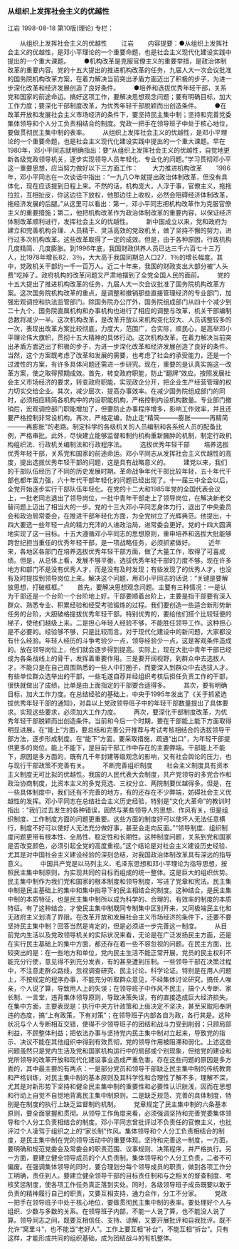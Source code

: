 ### 从组织上发挥社会主义的优越性
江岩
1998-08-18
第10版(理论)
专栏：

　　从组织上发挥社会主义的优越性
　　江岩
　　内容提要：●从组织上发挥社会主义的优越性，是邓小平理论的一个重要命题，也是社会主义现代化建设实践中提出的一个重大课题。
　　●机构改革是克服官僚主义的重要举措，是政治体制改革的重要内容。党的十五大提出的推进机构改革的任务，九届人大一次会议批准的国务院机构改革方案，在着力解决当前突出矛盾方面迈出了积极的步子，为进一步深化改革和经济发展创造了良好条件。
　　●培养和选拔优秀年轻干部，关系党和国家的前途命运。搞好这项工作，要解决思想观念问题；要有明确目标，加大工作力度；要深化干部制度改革，为优秀年轻干部脱颖而出创造条件。
　　●在改革开放和发展社会主义市场经济的条件下，要坚持民主集中制；坚持和完善党委集体领导和个人分工负责相结合的制度。党政一把手在领导班子中处于核心地位，要做贯彻民主集中制的表率。
　　从组织上发挥社会主义的优越性，是邓小平理论的一个重要命题，也是社会主义现代化建设实践中提出的一个重大课题。早在1980年，邓小平同志就明确指出：要“从组织上发挥社会主义的优越性，自觉地更新各级党政领导机关，逐步实现领导人员年轻化、专业化的问题。”学习贯彻邓小平这一重要思想，应当努力做好以下三方面工作：
　　大力推进机构改革
　　1986年，邓小平同志在一次谈话中指出：“一九八○年就提出政治体制改革，但没有具体化，现在应该提到日程上来。不然的话，机构庞大，人浮于事，官僚主义，拖拖拉拉，互相扯皮，你这边往下放权，他那边往上收权，必然会阻碍经济体制改革，拖经济发展的后腿。”从这里可以看出：第一，邓小平同志把机构改革作为克服官僚主义的重要措施；第二，他把机构改革作为政治体制改革的重要内容，以保证经济体制改革顺利进行，发挥社会主义的优越性。
　　新中国成立以来，党和政府为建立和完善机构合理、人员精干、灵活高效的党政机关，做了坚持不懈的努力，进行过多次机构改革。这些改革取得了一定的成效。但是，由于各种原因，行政机构几度精简、几度膨胀。到1996年底，我国财政供养人员已达三千六百七十三万人，比1978年增长82．3％，大大高于我国同期总人口27．1％的增长幅度。其中，党政机关干部约一千一百万人。近二十年来，我国的财政支出大部分被“人头费”吃掉了。政府机构的改革问题又严肃地摆到了全党全国人民的面前。
　　党的十五大提出了推进机构改革的任务，九届人大一次会议批准了国务院机构改革方案。这次国务院机构改革的重点，是调整和撤销那些直接管理经济的专业部门，加强宏观调控和执法监管部门。除国务院办公厅外，国务院组成部门从四十个减少到二十九个，国务院直属机构和办事机构也进行了相应的调整与改革，机关干部编制总数将减少一半。这次机构改革，是改革开放以来机构变化较大、人员调整较多的一次，表现出改革方案比较彻底，力度大，范围广，合实际，顺民心，是高举邓小平理论伟大旗帜，贯彻十五大精神的具体行动。这次机构改革，在着力解决当前突出矛盾方面迈出了积极的步子，为进一步深化改革和经济发展创造了良好的条件。当然，这个方案既考虑了改革和发展的需要，也考虑了社会的承受能力，还是一个过渡性的方案，有许多具体问题还需进一步研究。现在，重要的是认真实施这一改革方案，使之取得预期成效。首先，转变政府职能，防止“翻牌”效应。按照发展社会主义市场经济的要求，转变政府职能，实现政企分开，把企业生产经营管理的权力切实交给企业。其次，减少层次，提高办事效率。在减少国务院组成部门的同时，必须相应精简各机构中的内设职能机构，严格控制内设机构数量。专业部门撤销后，宏观调控部门职能增加了，但要防止办事程序增多，影响工作效率，并且还要严格控制非常设机构。再次，严格定编，防止走“精简———膨胀———再精简———再膨胀”的老路。制定科学的各级机关的人员编制和各系统人员的配备比例，严格审批。此外，尽快建立能够监督和制约机构重新臃肿的机制，制定行政机构组织法、行政机关编制法和行政程序法。
　　选拔优秀年轻干部
　　培养选拔优秀年轻干部，关系党和国家的前途命运。邓小平同志从发挥社会主义优越性的高度，提出选拔优秀年轻干部的问题，这是具有战略意义的。
　　建党以来，我们的干部队伍经历了不同的历史发展时期。革命战争年代干部比较年轻，五十年代干部也都年富力强，六十年代干部年轻化的问题已经出现了。十一届三中全会以后，全党开始逐步实行干部队伍年轻化。在党的十二大和1985年党的全国代表会议上，一批老同志退出了领导岗位，一批中青年干部走上了领导岗位，在解决新老交替问题上迈出了相当大的一步。党的十三大邓小平同志身体力行，退出了中央委员会和政治局常委会，在推进干部年轻化方面，为全党树立了光辉典范。他提出，十四大要选一些年轻一点的精力充沛的人进政治局，进常委会更好。党的十四大圆满地实现了这一目标。十五大遵循邓小平同志的思想原则，重申培养和选拔大批能够跨世纪担当重任的优秀年轻干部，是一项战略任务，必须抓紧做好。
　　近年来，各地区各部门在培养选拔优秀年轻干部方面，做了大量工作，取得了可喜成绩。但是，从总体上看，发展不够平衡，选拔优秀年轻干部的力度不够。现在许多地方和部门不是没有优秀人才，而是没有及时发现；有些发现了的优秀人才，也没有及时提拔到领导岗位上来。解决这个问题，用邓小平同志的话说：“关键是要解放思想，打破框框。”
　　首先，要解决思想观念问题。主要有三种情况：一是认为干部还是一个台阶一个台阶地上好。干部要顺着台阶上，主要是指干部要有深入群众、熟悉专业、积累经验和经受考验锻炼的过程。我们要创造一些适合新形势新任务的台阶，大胆破格提拔优秀年轻干部。特别优秀的，要给他们搭个比较轻便的梯子，使他们越级上来。二是担心年轻人经验不够，不能胜任领导工作。这种担心是不必要的。经验够不够，只是比较而言。对于现代化建设中的新问题，大家都没有什么经验。年轻人经历的斗争考验少一点，领导经验少一点，这是客观条件造成的。放在领导岗位上，他们就会逐步得到提高。实际上，现在大批中青年干部已经成为各条战线上的骨干，发挥着重要作用。三是要开阔视野，到群众中去选拔人才。不能只是在自己周围熟悉的一些人中打圈子，而要深入到群众中去选拔人才。有些单位群众选举出的干部，一些毛遂自荐并经组织考核后担任负责工作的干部，很快就做出了成绩，比单是由上面指定的干部要合适得多。
　　其次，要有明确目标，加大工作力度。在总结经验的基础上，中央于1995年发出了《关于抓紧选拔优秀年轻干部的通知》，对县以上党政领导班子中的年轻干部数量提出了具体要求。实现这些要求，必须加大工作力度。
　　再次，要深化干部制度改革，为优秀年轻干部脱颖而出创造条件。当前和今后一个时期，要在干部能上能下方面取得明显进展。在“能上”方面，要总结和完善公开推荐与考试考核相结合的选拔领导干部方法，逐步形成制度。在“能下”方面，要采取措施，疏通“出口”，为年轻干部提供更多的岗位。能上不能下，是目前干部工作中存在的主要弊端。干部能上不能下，原因是多方面的，既有几千年封建等级观念的影响，又有社会舆论的压力，也与现行干部政策不完善有关。
　　不断完善组织制度
　　社会主义制度具有资本主义制度无可比拟的优越性。我国的人民代表大会制度，共产党领导的多党合作和政治协商制度，比资本主义的多党竞选、三权分立、两院制要优越得多。但是，在一些具体制度中，我们还有不完善的地方，有的还存在不少弊端，妨碍社会主义优越性的发挥。邓小平同志在总结社会主义历史经验，特别是“文化大革命”的教训时指出：“我们过去发生的各种错误，固然与某些领导人的思想、作风有关，但是组织制度、工作制度方面的问题更重要。这些方面的制度好可以使坏人无法任意横行，制度不好可以使好人无法充分做好事，甚至会走向反面。”“领导制度、组织制度问题更带有根本性、全局性、稳定性和长期性。这种制度问题，关系到党和国家是否改变颜色，必须引起全党的高度重视。”这个结论是对社会主义建设历史经验、尤其是对中国社会主义建设经验的深刻总结，对我国政治体制改革具有深远的指导意义。
　　中国共产党是以马列主义、毛泽东思想和邓小平理论为指导思想，按照民主集中制原则，为实现共同的目标而组成的统一整体。这是巨大的组织优势。民主集中制作为我们党和国家的根本制度和领导制度，写进了党章和宪法。民主集中制是民主基础上的集中和集中指导下的民主相结合的制度。这种结合，是民主集中制的本质特征，也是民主集中制所以成为科学的、合理的、有效率的制度的本质特征。有了这种结合，才使民主集中制既同专制集中区别开来，又同极端民主化和无政府主义划清了界限。在改革开放和发展社会主义市场经济的条件下，还要不要坚持民主集中制？回答当然是肯定的，但是必须进一步完善这一制度。
　　从目前党内生活以及党政领导机关的实际状况来看，无论是在广泛发扬民主方面，还是在实行民主基础上的集中方面，都还存在着一些不容忽视的问题。在民主方面，比较突出的是：在一些地方和单位，党内民主生活不能正常开展，党员的民主权利不能充分行使，意见得不到充分发表，有的甚至遭到压制。一些领导干部在决策过程中，不注意走群众路线，忽视调查研究、民主讨论、科学论证。特别是在用人问题上，不按规定的程序办事，不能充分听取群众意见，不经集体讨论研究，搞任人唯亲，个人说了算，导致用人上的失误；在领导班子中作风不民主，搞个人专断、家长制、一言堂，违背集体领导原则，导致决策失误，有的直接造成巨大经济损失。在集中方面，主要表现是：执行中央方针政策和上级决定不坚决，甚至采取阳奉阴违的态度，搞“上有政策，下有对策”；在领导班子内部各自为政，各行其是。这种状况与个人专断相互交错，使得不少领导班子的团结和战斗力受到削弱；只顾局部利益，不顾整体利益；把依法办事与坚持党内民主集中制对立起来，导致党的指示、决议不能在其他组织中得到有效贯彻，党的领导作用被阻滞和弱化。上述这些问题虽然只是党内生活及党和国家机构运行中的局部或个别现象，但给党的建设和党所领导的改革开放和现代化建设事业造成严重危害。存在这些问题的原因是多方面的，其中最主要的有两点：一是部分党员和领导干部缺乏民主集中制的传统教育和严格训练，对民主集中制的基本原则及其科学性和合理性了解不多，理解不深，尤其是对新形势下坚持和健全民主集中制的重要性和必要性认识肤浅，因而在思想和行动上自觉不自觉地背离民主集中制原则。二是缺乏规范、完善的具体制度，特别是在制度的执行上缺乏监督制约机制。
　　党章规定了民主集中制的六条基本原则，要全面掌握和贯彻。从领导工作角度来看，必须强调坚持和完善党委集体领导和个人分工负责相结合的制度。邓小平同志曾批评过不负责任的官僚主义，也批评过个人凌驾于组织之上的“家长制”作风。集体领导和个人分工负责相结合的制度，是民主集中制在党的领导活动中的重要体现。坚持和完善这一制度，一方面，要明确和规范党委会及常委会的职责范围、议事规则、决策程序，并严格执行。另一方面，要建立健全领导成员的个人负责制。集体领导和个人分工负责，二者不可偏废。在强调集体领导的同时，要合理划分每个领导成员的职责，做到各项工作分工明确，责任到人。要建立健全领导干部的目标责任制和与之相关的督查制度、考核奖惩制度，使各项工作任务真正落到实处。同时，各级领导班子成员既要以敢于负责的精神履行自己的职责，又要互相支持，通力合作，分工不分家。
　　党政一把手在领导班子中处于核心地位，要做贯彻民主集中制的表率。要处理好个人与组织、少数与多数的关系。在领导班子内部，不能一人说了算，也不能没人说了算。领导同志之间，既要互相信任、支持、谅解，又要开展批评和自我批评。既不允许“窝里斗”，也不能当“老好人”。工作上要互相“补台”，不能互相“拆台”。只有这样，才能形成共同的组织基础，成为团结战斗的有机整体。
